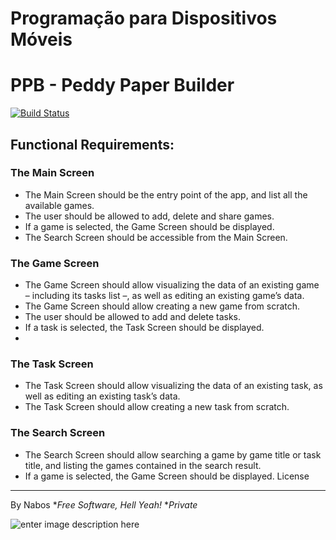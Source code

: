 
#  Programação para Dispositivos Móveis
# PPB - Peddy Paper Builder
[![Build Status](https://travis-ci.org/joemccann/dillinger.svg?branch=master)](https://github.com/RicardoAnastacio/PPB)
## Functional Requirements:

 ### The Main Screen
-   The Main Screen should be the entry point of the app, and list all the available games.
-   The user should be allowed to add, delete and share games.
-   If a game is selected, the Game Screen should be displayed.
-   The Search Screen should be accessible from the Main Screen.

### The Game Screen
-   The Game Screen should allow visualizing the data of an existing game – including its tasks list –, as well as editing an existing game’s data.
-   The Game Screen should allow creating a new game from scratch.
-   The user should be allowed to add and delete tasks.
-   If a task is selected, the Task Screen should be displayed.
-
 ### The Task Screen
-   The Task Screen should allow visualizing the data of an existing task, as well as editing an existing task’s data.
-   The Task Screen should allow creating a new task from scratch.

### The Search Screen
-   The Search Screen should allow searching a game by game title or task title, and listing the games contained in the search result.
-   If a game is selected, the Game Screen should be displayed.
License
----
By Nabos
**Free Software, Hell Yeah!*
**Private*

![enter image description here](https://cms-assets.tutsplus.com/uploads/users/1499/posts/30514/preview_image/gas.png)


